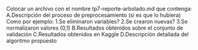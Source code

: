 Colocar un archivo con el nombre tp7-reporte-arbolado.md que contenga:
  A.Descripción del proceso de preprocesamiento (si es que lo hubiera) Como por ejemplo:
      1.Se eliminaron variables? 
      2.Se crearon nuevas?
      3.Se normalizaron valores (0,1)
  B.Resultados obtenidos sobre el conjunto de validación
  C.Resultados obtenidos en Kaggle
  D.Descripción detallada del algoritmo propuesto


